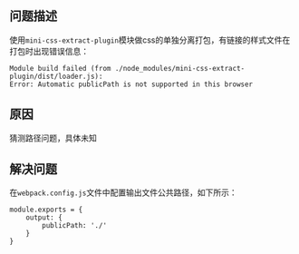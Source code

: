 ## 问题描述

使用`mini-css-extract-plugin`模块做css的单独分离打包，有链接的样式文件在打包时出现错误信息：

```
Module build failed (from ./node_modules/mini-css-extract-plugin/dist/loader.js):
Error: Automatic publicPath is not supported in this browser
```

## 原因

猜测路径问题，具体未知

## 解决问题

在`webpack.config.js`文件中配置输出文件公共路径，如下所示：

```javas
module.exports = {
    output: {
        publicPath: './'
    }
}
```



